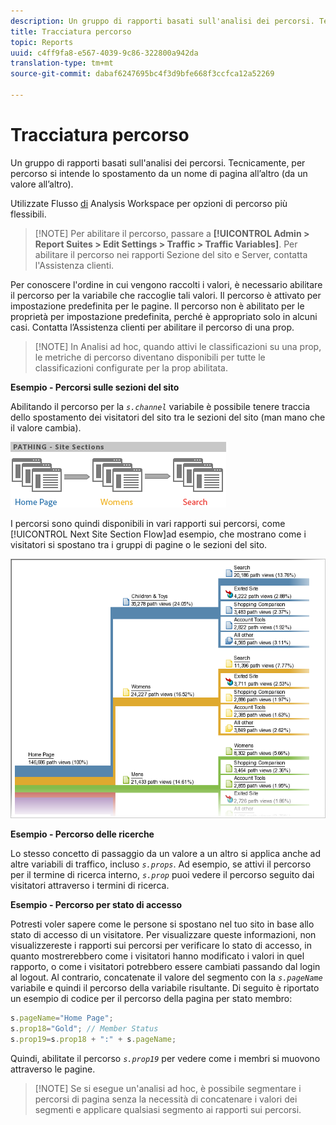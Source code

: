 ```yaml
---
description: Un gruppo di rapporti basati sull'analisi dei percorsi. Tecnicamente, per percorso si intende lo spostamento da un nome di pagina all’altro (da un valore all’altro).
title: Tracciatura percorso
topic: Reports
uuid: c4ff9fa8-e567-4039-9c86-322800a942da
translation-type: tm+mt
source-git-commit: dabaf6247695bc4f3d9bfe668f3ccfca12a52269

---
```



# Tracciatura percorso

Un gruppo di rapporti basati sull&#39;analisi dei percorsi. Tecnicamente, per percorso si intende lo spostamento da un nome di pagina all’altro (da un valore all’altro).

Utilizzate Flusso [di](https://marketing.adobe.com/resources/help/it_IT/analytics/analysis-workspace/flow.html) Analysis Workspace per opzioni di percorso più flessibili.

>[!NOTE] Per abilitare il percorso, passare a **[!UICONTROL Admin > Report Suites > Edit Settings > Traffic > Traffic Variables]**. Per abilitare il percorso nei rapporti Sezione del sito e Server, contatta l&#39;Assistenza clienti.

Per conoscere l&#39;ordine in cui vengono raccolti i valori, è necessario abilitare il percorso per la variabile che raccoglie tali valori. Il percorso è attivato per impostazione predefinita per le pagine. Il percorso non è abilitato per le proprietà per impostazione predefinita, perché è appropriato solo in alcuni casi. Contatta l’Assistenza clienti per abilitare il percorso di una prop.

>[!NOTE] In Analisi ad hoc, quando attivi le classificazioni su una prop, le metriche di percorso diventano disponibili per tutte le classificazioni configurate per la prop abilitata.

**Esempio - Percorsi sulle sezioni del sito**

Abilitando il percorso per la *`s.channel`* variabile è possibile tenere traccia dello spostamento dei visitatori del sito tra le sezioni del sito (man mano che il valore cambia).

![](assets/path_sections.png)

I percorsi sono quindi disponibili in vari rapporti sui percorsi, come [!UICONTROL Next Site Section Flow]ad esempio, che mostrano come i visitatori si spostano tra i gruppi di pagine o le sezioni del sito.

![](assets/paths_report.png)

**Esempio - Percorso delle ricerche**

Lo stesso concetto di passaggio da un valore a un altro si applica anche ad altre variabili di traffico, incluso *`s.props`*. Ad esempio, se attivi il percorso per il termine di ricerca interno, *`s.prop`* puoi vedere il percorso seguito dai visitatori attraverso i termini di ricerca.

**Esempio - Percorso per stato di accesso**

Potresti voler sapere come le persone si spostano nel tuo sito in base allo stato di accesso di un visitatore. Per visualizzare queste informazioni, non visualizzereste i rapporti sui percorsi per verificare lo stato di accesso, in quanto mostrerebbero come i visitatori hanno modificato i valori in quel rapporto, o come i visitatori potrebbero essere cambiati passando dal login al logout. Al contrario, concatenate il valore del segmento con la *`s.pageName`* variabile e quindi il percorso della variabile risultante. Di seguito è riportato un esempio di codice per il percorso della pagina per stato membro:

```js
s.pageName="Home Page"; 
s.prop18="Gold"; // Member Status 
s.prop19=s.prop18 + ":" + s.pageName;
```

Quindi, abilitate il percorso *`s.prop19`* per vedere come i membri si muovono attraverso le pagine.

>[!NOTE] Se si esegue un&#39;analisi ad hoc, è possibile segmentare i percorsi di pagina senza la necessità di concatenare i valori dei segmenti e applicare qualsiasi segmento ai rapporti sui percorsi.

